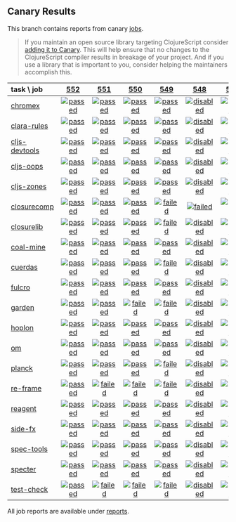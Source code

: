 ## Canary Results

This branch contains reports from canary [jobs](https://github.com/cljs-oss/canary/tree/jobs).

> If you maintain an open source library targeting ClojureScript consider [adding it to Canary](https://github.com/cljs-oss/canary/tree/master#how-to-participate). This will help ensure that no changes to the ClojureScript compiler results in breakage of your project. And if you use a library that is important to you, consider helping the maintainers accomplish this.

[//]: # (begin_overview_table)

| task \ job | <a href="reports/2018/09/02/job-000552-1.10.406-4f37076" title="job #552 finished on 2018-09-02">552</a> | <a href="reports/2018/09/01/job-000551-1.10.405-980d1fa" title="job #551 finished on 2018-09-01">551</a> | <a href="reports/2018/09/01/job-000550-1.10.405-980d1fa" title="job #550 finished on 2018-09-01">550</a> | <a href="reports/2018/08/31/job-000549-1.10.398-f8b4125" title="job #549 finished on 2018-08-31">549</a> | <a href="reports/2018/08/31/job-000548-1.10.399-30939fc" title="job #548 finished on 2018-08-31">548</a> | <a href="reports/2018/08/31/job-000547-1.10.395-bc29cc2" title="job #547 finished on 2018-08-31">547</a> | <a href="reports/2018/08/30/job-000546-1.10.395-90e027c" title="job #546 finished on 2018-08-30">546</a> | <a href="reports/2018/08/30/job-000545-1.10.398-f8b4125" title="job #545 finished on 2018-08-30">545</a> | <a href="reports/2018/08/29/job-000544-1.10.413-3ca2b9d" title="job #544 finished on 2018-08-29">544</a> | <a href="reports/2018/08/29/job-000543-1.10.398-f8b4125" title="job #543 finished on 2018-08-29">543</a> |
| :--- | :---: | :---: | :---: | :---: | :---: | :---: | :---: | :---: | :---: | :---: |
| [chromex](https://github.com/binaryage/chromex) | <a href="reports/2018/09/02/job-000552-1.10.406-4f37076#-chromex"><img title="passed" src="http://box.binaryage.com/s-passed.svg"><a> | <a href="reports/2018/09/01/job-000551-1.10.405-980d1fa#-chromex"><img title="passed" src="http://box.binaryage.com/s-passed.svg"><a> | <a href="reports/2018/09/01/job-000550-1.10.405-980d1fa#-chromex"><img title="passed" src="http://box.binaryage.com/s-passed.svg"><a> | <a href="reports/2018/08/31/job-000549-1.10.398-f8b4125#-chromex"><img title="passed" src="http://box.binaryage.com/s-passed.svg"><a> | <a href="reports/2018/08/31/job-000548-1.10.399-30939fc#-chromex"><img title="disabled" src="http://box.binaryage.com/s-disabled.svg"><a> | <a href="reports/2018/08/31/job-000547-1.10.395-bc29cc2#-chromex"><img title="passed" src="http://box.binaryage.com/s-passed.svg"><a> | <a href="reports/2018/08/30/job-000546-1.10.395-90e027c#-chromex"><img title="passed" src="http://box.binaryage.com/s-passed.svg"><a> | <a href="reports/2018/08/30/job-000545-1.10.398-f8b4125#-chromex"><img title="passed" src="http://box.binaryage.com/s-passed.svg"><a> | <a href="reports/2018/08/29/job-000544-1.10.413-3ca2b9d#-chromex"><img title="passed" src="http://box.binaryage.com/s-passed.svg"><a> | <a href="reports/2018/08/29/job-000543-1.10.398-f8b4125#-chromex"><img title="passed" src="http://box.binaryage.com/s-passed.svg"><a> |
| [clara-rules](https://github.com/cerner/clara-rules) | <a href="reports/2018/09/02/job-000552-1.10.406-4f37076#-clara-rules"><img title="passed" src="http://box.binaryage.com/s-passed.svg"><a> | <a href="reports/2018/09/01/job-000551-1.10.405-980d1fa#-clara-rules"><img title="passed" src="http://box.binaryage.com/s-passed.svg"><a> | <a href="reports/2018/09/01/job-000550-1.10.405-980d1fa#-clara-rules"><img title="passed" src="http://box.binaryage.com/s-passed.svg"><a> | <a href="reports/2018/08/31/job-000549-1.10.398-f8b4125#-clara-rules"><img title="passed" src="http://box.binaryage.com/s-passed.svg"><a> | <a href="reports/2018/08/31/job-000548-1.10.399-30939fc#-clara-rules"><img title="disabled" src="http://box.binaryage.com/s-disabled.svg"><a> | <a href="reports/2018/08/31/job-000547-1.10.395-bc29cc2#-clara-rules"><img title="passed" src="http://box.binaryage.com/s-passed.svg"><a> | <a href="reports/2018/08/30/job-000546-1.10.395-90e027c#-clara-rules"><img title="passed" src="http://box.binaryage.com/s-passed.svg"><a> | <a href="reports/2018/08/30/job-000545-1.10.398-f8b4125#-clara-rules"><img title="passed" src="http://box.binaryage.com/s-passed.svg"><a> | <a href="reports/2018/08/29/job-000544-1.10.413-3ca2b9d#-clara-rules"><img title="passed" src="http://box.binaryage.com/s-passed.svg"><a> | <a href="reports/2018/08/29/job-000543-1.10.398-f8b4125#-clara-rules"><img title="passed" src="http://box.binaryage.com/s-passed.svg"><a> |
| [cljs-devtools](https://github.com/binaryage/cljs-devtools) | <a href="reports/2018/09/02/job-000552-1.10.406-4f37076#-cljs-devtools"><img title="passed" src="http://box.binaryage.com/s-passed.svg"><a> | <a href="reports/2018/09/01/job-000551-1.10.405-980d1fa#-cljs-devtools"><img title="passed" src="http://box.binaryage.com/s-passed.svg"><a> | <a href="reports/2018/09/01/job-000550-1.10.405-980d1fa#-cljs-devtools"><img title="passed" src="http://box.binaryage.com/s-passed.svg"><a> | <a href="reports/2018/08/31/job-000549-1.10.398-f8b4125#-cljs-devtools"><img title="passed" src="http://box.binaryage.com/s-passed.svg"><a> | <a href="reports/2018/08/31/job-000548-1.10.399-30939fc#-cljs-devtools"><img title="disabled" src="http://box.binaryage.com/s-disabled.svg"><a> | <a href="reports/2018/08/31/job-000547-1.10.395-bc29cc2#-cljs-devtools"><img title="passed" src="http://box.binaryage.com/s-passed.svg"><a> | <a href="reports/2018/08/30/job-000546-1.10.395-90e027c#-cljs-devtools"><img title="passed" src="http://box.binaryage.com/s-passed.svg"><a> | <a href="reports/2018/08/30/job-000545-1.10.398-f8b4125#-cljs-devtools"><img title="passed" src="http://box.binaryage.com/s-passed.svg"><a> | <a href="reports/2018/08/29/job-000544-1.10.413-3ca2b9d#-cljs-devtools"><img title="passed" src="http://box.binaryage.com/s-passed.svg"><a> | <a href="reports/2018/08/29/job-000543-1.10.398-f8b4125#-cljs-devtools"><img title="passed" src="http://box.binaryage.com/s-passed.svg"><a> |
| [cljs-oops](https://github.com/binaryage/cljs-oops) | <a href="reports/2018/09/02/job-000552-1.10.406-4f37076#-cljs-oops"><img title="passed" src="http://box.binaryage.com/s-passed.svg"><a> | <a href="reports/2018/09/01/job-000551-1.10.405-980d1fa#-cljs-oops"><img title="passed" src="http://box.binaryage.com/s-passed.svg"><a> | <a href="reports/2018/09/01/job-000550-1.10.405-980d1fa#-cljs-oops"><img title="passed" src="http://box.binaryage.com/s-passed.svg"><a> | <a href="reports/2018/08/31/job-000549-1.10.398-f8b4125#-cljs-oops"><img title="passed" src="http://box.binaryage.com/s-passed.svg"><a> | <a href="reports/2018/08/31/job-000548-1.10.399-30939fc#-cljs-oops"><img title="disabled" src="http://box.binaryage.com/s-disabled.svg"><a> | <a href="reports/2018/08/31/job-000547-1.10.395-bc29cc2#-cljs-oops"><img title="passed" src="http://box.binaryage.com/s-passed.svg"><a> | <a href="reports/2018/08/30/job-000546-1.10.395-90e027c#-cljs-oops"><img title="passed" src="http://box.binaryage.com/s-passed.svg"><a> | <a href="reports/2018/08/30/job-000545-1.10.398-f8b4125#-cljs-oops"><img title="passed" src="http://box.binaryage.com/s-passed.svg"><a> | <a href="reports/2018/08/29/job-000544-1.10.413-3ca2b9d#-cljs-oops"><img title="passed" src="http://box.binaryage.com/s-passed.svg"><a> | <a href="reports/2018/08/29/job-000543-1.10.398-f8b4125#-cljs-oops"><img title="passed" src="http://box.binaryage.com/s-passed.svg"><a> |
| [cljs-zones](https://github.com/binaryage/cljs-zones) | <a href="reports/2018/09/02/job-000552-1.10.406-4f37076#-cljs-zones"><img title="passed" src="http://box.binaryage.com/s-passed.svg"><a> | <a href="reports/2018/09/01/job-000551-1.10.405-980d1fa#-cljs-zones"><img title="passed" src="http://box.binaryage.com/s-passed.svg"><a> | <a href="reports/2018/09/01/job-000550-1.10.405-980d1fa#-cljs-zones"><img title="passed" src="http://box.binaryage.com/s-passed.svg"><a> | <a href="reports/2018/08/31/job-000549-1.10.398-f8b4125#-cljs-zones"><img title="passed" src="http://box.binaryage.com/s-passed.svg"><a> | <a href="reports/2018/08/31/job-000548-1.10.399-30939fc#-cljs-zones"><img title="disabled" src="http://box.binaryage.com/s-disabled.svg"><a> | <a href="reports/2018/08/31/job-000547-1.10.395-bc29cc2#-cljs-zones"><img title="passed" src="http://box.binaryage.com/s-passed.svg"><a> | <a href="reports/2018/08/30/job-000546-1.10.395-90e027c#-cljs-zones"><img title="passed" src="http://box.binaryage.com/s-passed.svg"><a> | <a href="reports/2018/08/30/job-000545-1.10.398-f8b4125#-cljs-zones"><img title="passed" src="http://box.binaryage.com/s-passed.svg"><a> | <a href="reports/2018/08/29/job-000544-1.10.413-3ca2b9d#-cljs-zones"><img title="passed" src="http://box.binaryage.com/s-passed.svg"><a> | <a href="reports/2018/08/29/job-000543-1.10.398-f8b4125#-cljs-zones"><img title="passed" src="http://box.binaryage.com/s-passed.svg"><a> |
| [closurecomp](https://github.com/mfikes/closurecomp) | <a href="reports/2018/09/02/job-000552-1.10.406-4f37076#-closurecomp"><img title="passed" src="http://box.binaryage.com/s-passed.svg"><a> | <a href="reports/2018/09/01/job-000551-1.10.405-980d1fa#-closurecomp"><img title="passed" src="http://box.binaryage.com/s-passed.svg"><a> | <a href="reports/2018/09/01/job-000550-1.10.405-980d1fa#-closurecomp"><img title="passed" src="http://box.binaryage.com/s-passed.svg"><a> | <a href="reports/2018/08/31/job-000549-1.10.398-f8b4125#-closurecomp"><img title="failed" src="http://box.binaryage.com/s-failed.svg"><a> | <a href="reports/2018/08/31/job-000548-1.10.399-30939fc#-closurecomp"><img title="failed" src="http://box.binaryage.com/s-failed.svg"><a> | <a href="reports/2018/08/31/job-000547-1.10.395-bc29cc2#-closurecomp"><img title="failed" src="http://box.binaryage.com/s-failed.svg"><a> | <a href="reports/2018/08/30/job-000546-1.10.395-90e027c#-closurecomp"><img title="passed" src="http://box.binaryage.com/s-passed.svg"><a> | <a href="reports/2018/08/30/job-000545-1.10.398-f8b4125#-closurecomp"><img title="failed" src="http://box.binaryage.com/s-failed.svg"><a> | <a href="reports/2018/08/29/job-000544-1.10.413-3ca2b9d#-closurecomp"><img title="passed" src="http://box.binaryage.com/s-passed.svg"><a> | <a href="reports/2018/08/29/job-000543-1.10.398-f8b4125#-closurecomp"><img title="failed" src="http://box.binaryage.com/s-failed.svg"><a> |
| [closurelib](https://github.com/mfikes/closurelib) | <a href="reports/2018/09/02/job-000552-1.10.406-4f37076#-closurelib"><img title="passed" src="http://box.binaryage.com/s-passed.svg"><a> | <a href="reports/2018/09/01/job-000551-1.10.405-980d1fa#-closurelib"><img title="passed" src="http://box.binaryage.com/s-passed.svg"><a> | <a href="reports/2018/09/01/job-000550-1.10.405-980d1fa#-closurelib"><img title="passed" src="http://box.binaryage.com/s-passed.svg"><a> | <a href="reports/2018/08/31/job-000549-1.10.398-f8b4125#-closurelib"><img title="failed" src="http://box.binaryage.com/s-failed.svg"><a> | <a href="reports/2018/08/31/job-000548-1.10.399-30939fc#-closurelib"><img title="disabled" src="http://box.binaryage.com/s-disabled.svg"><a> | <a href="reports/2018/08/31/job-000547-1.10.395-bc29cc2#-closurelib"><img title="passed" src="http://box.binaryage.com/s-passed.svg"><a> | <a href="reports/2018/08/30/job-000546-1.10.395-90e027c#-closurelib"><img title="passed" src="http://box.binaryage.com/s-passed.svg"><a> | <a href="reports/2018/08/30/job-000545-1.10.398-f8b4125#-closurelib"><img title="failed" src="http://box.binaryage.com/s-failed.svg"><a> | <a href="reports/2018/08/29/job-000544-1.10.413-3ca2b9d#-closurelib"><img title="passed" src="http://box.binaryage.com/s-passed.svg"><a> | <a href="reports/2018/08/29/job-000543-1.10.398-f8b4125#-closurelib"><img title="failed" src="http://box.binaryage.com/s-failed.svg"><a> |
| [coal-mine](https://github.com/mfikes/coal-mine) | <a href="reports/2018/09/02/job-000552-1.10.406-4f37076#-coal-mine"><img title="passed" src="http://box.binaryage.com/s-passed.svg"><a> | <a href="reports/2018/09/01/job-000551-1.10.405-980d1fa#-coal-mine"><img title="passed" src="http://box.binaryage.com/s-passed.svg"><a> | <a href="reports/2018/09/01/job-000550-1.10.405-980d1fa#-coal-mine"><img title="passed" src="http://box.binaryage.com/s-passed.svg"><a> | <a href="reports/2018/08/31/job-000549-1.10.398-f8b4125#-coal-mine"><img title="passed" src="http://box.binaryage.com/s-passed.svg"><a> | <a href="reports/2018/08/31/job-000548-1.10.399-30939fc#-coal-mine"><img title="disabled" src="http://box.binaryage.com/s-disabled.svg"><a> | <a href="reports/2018/08/31/job-000547-1.10.395-bc29cc2#-coal-mine"><img title="passed" src="http://box.binaryage.com/s-passed.svg"><a> | <a href="reports/2018/08/30/job-000546-1.10.395-90e027c#-coal-mine"><img title="passed" src="http://box.binaryage.com/s-passed.svg"><a> | <a href="reports/2018/08/30/job-000545-1.10.398-f8b4125#-coal-mine"><img title="passed" src="http://box.binaryage.com/s-passed.svg"><a> | <a href="reports/2018/08/29/job-000544-1.10.413-3ca2b9d#-coal-mine"><img title="passed" src="http://box.binaryage.com/s-passed.svg"><a> | <a href="reports/2018/08/29/job-000543-1.10.398-f8b4125#-coal-mine"><img title="passed" src="http://box.binaryage.com/s-passed.svg"><a> |
| [cuerdas](https://github.com/funcool/cuerdas) | <a href="reports/2018/09/02/job-000552-1.10.406-4f37076#-cuerdas"><img title="passed" src="http://box.binaryage.com/s-passed.svg"><a> | <a href="reports/2018/09/01/job-000551-1.10.405-980d1fa#-cuerdas"><img title="passed" src="http://box.binaryage.com/s-passed.svg"><a> | <a href="reports/2018/09/01/job-000550-1.10.405-980d1fa#-cuerdas"><img title="passed" src="http://box.binaryage.com/s-passed.svg"><a> | <a href="reports/2018/08/31/job-000549-1.10.398-f8b4125#-cuerdas"><img title="failed" src="http://box.binaryage.com/s-failed.svg"><a> | <a href="reports/2018/08/31/job-000548-1.10.399-30939fc#-cuerdas"><img title="disabled" src="http://box.binaryage.com/s-disabled.svg"><a> | <a href="reports/2018/08/31/job-000547-1.10.395-bc29cc2#-cuerdas"><img title="passed" src="http://box.binaryage.com/s-passed.svg"><a> | <a href="reports/2018/08/30/job-000546-1.10.395-90e027c#-cuerdas"><img title="passed" src="http://box.binaryage.com/s-passed.svg"><a> | <a href="reports/2018/08/30/job-000545-1.10.398-f8b4125#-cuerdas"><img title="failed" src="http://box.binaryage.com/s-failed.svg"><a> | <a href="reports/2018/08/29/job-000544-1.10.413-3ca2b9d#-cuerdas"><img title="passed" src="http://box.binaryage.com/s-passed.svg"><a> | <a href="reports/2018/08/29/job-000543-1.10.398-f8b4125#-cuerdas"><img title="passed" src="http://box.binaryage.com/s-passed.svg"><a> |
| [fulcro](https://github.com/fulcrologic/fulcro) | <a href="reports/2018/09/02/job-000552-1.10.406-4f37076#-fulcro"><img title="passed" src="http://box.binaryage.com/s-passed.svg"><a> | <a href="reports/2018/09/01/job-000551-1.10.405-980d1fa#-fulcro"><img title="passed" src="http://box.binaryage.com/s-passed.svg"><a> | <a href="reports/2018/09/01/job-000550-1.10.405-980d1fa#-fulcro"><img title="passed" src="http://box.binaryage.com/s-passed.svg"><a> | <a href="reports/2018/08/31/job-000549-1.10.398-f8b4125#-fulcro"><img title="passed" src="http://box.binaryage.com/s-passed.svg"><a> | <a href="reports/2018/08/31/job-000548-1.10.399-30939fc#-fulcro"><img title="disabled" src="http://box.binaryage.com/s-disabled.svg"><a> | <a href="reports/2018/08/31/job-000547-1.10.395-bc29cc2#-fulcro"><img title="passed" src="http://box.binaryage.com/s-passed.svg"><a> | <a href="reports/2018/08/30/job-000546-1.10.395-90e027c#-fulcro"><img title="passed" src="http://box.binaryage.com/s-passed.svg"><a> | <a href="reports/2018/08/30/job-000545-1.10.398-f8b4125#-fulcro"><img title="passed" src="http://box.binaryage.com/s-passed.svg"><a> | <a href="reports/2018/08/29/job-000544-1.10.413-3ca2b9d#-fulcro"><img title="passed" src="http://box.binaryage.com/s-passed.svg"><a> | <a href="reports/2018/08/29/job-000543-1.10.398-f8b4125#-fulcro"><img title="passed" src="http://box.binaryage.com/s-passed.svg"><a> |
| [garden](https://github.com/noprompt/garden) | <a href="reports/2018/09/02/job-000552-1.10.406-4f37076#-garden"><img title="passed" src="http://box.binaryage.com/s-passed.svg"><a> | <a href="reports/2018/09/01/job-000551-1.10.405-980d1fa#-garden"><img title="passed" src="http://box.binaryage.com/s-passed.svg"><a> | <a href="reports/2018/09/01/job-000550-1.10.405-980d1fa#-garden"><img title="failed" src="http://box.binaryage.com/s-failed.svg"><a> | <a href="reports/2018/08/31/job-000549-1.10.398-f8b4125#-garden"><img title="failed" src="http://box.binaryage.com/s-failed.svg"><a> | <a href="reports/2018/08/31/job-000548-1.10.399-30939fc#-garden"><img title="disabled" src="http://box.binaryage.com/s-disabled.svg"><a> | <a href="reports/2018/08/31/job-000547-1.10.395-bc29cc2#-garden"><img title="passed" src="http://box.binaryage.com/s-passed.svg"><a> | <a href="reports/2018/08/30/job-000546-1.10.395-90e027c#-garden"><img title="failed" src="http://box.binaryage.com/s-failed.svg"><a> | <a href="reports/2018/08/30/job-000545-1.10.398-f8b4125#-garden"><img title="failed" src="http://box.binaryage.com/s-failed.svg"><a> | <a href="reports/2018/08/29/job-000544-1.10.413-3ca2b9d#-garden"><img title="passed" src="http://box.binaryage.com/s-passed.svg"><a> | <a href="reports/2018/08/29/job-000543-1.10.398-f8b4125#-garden"><img title="passed" src="http://box.binaryage.com/s-passed.svg"><a> |
| [hoplon](https://github.com/hoplon/hoplon) | <a href="reports/2018/09/02/job-000552-1.10.406-4f37076#-hoplon"><img title="passed" src="http://box.binaryage.com/s-passed.svg"><a> | <a href="reports/2018/09/01/job-000551-1.10.405-980d1fa#-hoplon"><img title="passed" src="http://box.binaryage.com/s-passed.svg"><a> | <a href="reports/2018/09/01/job-000550-1.10.405-980d1fa#-hoplon"><img title="passed" src="http://box.binaryage.com/s-passed.svg"><a> | <a href="reports/2018/08/31/job-000549-1.10.398-f8b4125#-hoplon"><img title="passed" src="http://box.binaryage.com/s-passed.svg"><a> | <a href="reports/2018/08/31/job-000548-1.10.399-30939fc#-hoplon"><img title="disabled" src="http://box.binaryage.com/s-disabled.svg"><a> | <a href="reports/2018/08/31/job-000547-1.10.395-bc29cc2#-hoplon"><img title="passed" src="http://box.binaryage.com/s-passed.svg"><a> | <a href="reports/2018/08/30/job-000546-1.10.395-90e027c#-hoplon"><img title="passed" src="http://box.binaryage.com/s-passed.svg"><a> | <a href="reports/2018/08/30/job-000545-1.10.398-f8b4125#-hoplon"><img title="passed" src="http://box.binaryage.com/s-passed.svg"><a> | <a href="reports/2018/08/29/job-000544-1.10.413-3ca2b9d#-hoplon"><img title="passed" src="http://box.binaryage.com/s-passed.svg"><a> | <a href="reports/2018/08/29/job-000543-1.10.398-f8b4125#-hoplon"><img title="passed" src="http://box.binaryage.com/s-passed.svg"><a> |
| [om](https://github.com/omcljs/om) | <a href="reports/2018/09/02/job-000552-1.10.406-4f37076#-om"><img title="passed" src="http://box.binaryage.com/s-passed.svg"><a> | <a href="reports/2018/09/01/job-000551-1.10.405-980d1fa#-om"><img title="passed" src="http://box.binaryage.com/s-passed.svg"><a> | <a href="reports/2018/09/01/job-000550-1.10.405-980d1fa#-om"><img title="passed" src="http://box.binaryage.com/s-passed.svg"><a> | <a href="reports/2018/08/31/job-000549-1.10.398-f8b4125#-om"><img title="passed" src="http://box.binaryage.com/s-passed.svg"><a> | <a href="reports/2018/08/31/job-000548-1.10.399-30939fc#-om"><img title="disabled" src="http://box.binaryage.com/s-disabled.svg"><a> | <a href="reports/2018/08/31/job-000547-1.10.395-bc29cc2#-om"><img title="passed" src="http://box.binaryage.com/s-passed.svg"><a> | <a href="reports/2018/08/30/job-000546-1.10.395-90e027c#-om"><img title="passed" src="http://box.binaryage.com/s-passed.svg"><a> | <a href="reports/2018/08/30/job-000545-1.10.398-f8b4125#-om"><img title="passed" src="http://box.binaryage.com/s-passed.svg"><a> | <a href="reports/2018/08/29/job-000544-1.10.413-3ca2b9d#-om"><img title="passed" src="http://box.binaryage.com/s-passed.svg"><a> | <a href="reports/2018/08/29/job-000543-1.10.398-f8b4125#-om"><img title="passed" src="http://box.binaryage.com/s-passed.svg"><a> |
| [planck](https://github.com/planck-repl/planck) | <a href="reports/2018/09/02/job-000552-1.10.406-4f37076#-planck"><img title="passed" src="http://box.binaryage.com/s-passed.svg"><a> | <a href="reports/2018/09/01/job-000551-1.10.405-980d1fa#-planck"><img title="passed" src="http://box.binaryage.com/s-passed.svg"><a> | <a href="reports/2018/09/01/job-000550-1.10.405-980d1fa#-planck"><img title="passed" src="http://box.binaryage.com/s-passed.svg"><a> | <a href="reports/2018/08/31/job-000549-1.10.398-f8b4125#-planck"><img title="failed" src="http://box.binaryage.com/s-failed.svg"><a> | <a href="reports/2018/08/31/job-000548-1.10.399-30939fc#-planck"><img title="disabled" src="http://box.binaryage.com/s-disabled.svg"><a> | <a href="reports/2018/08/31/job-000547-1.10.395-bc29cc2#-planck"><img title="passed" src="http://box.binaryage.com/s-passed.svg"><a> | <a href="reports/2018/08/30/job-000546-1.10.395-90e027c#-planck"><img title="failed" src="http://box.binaryage.com/s-failed.svg"><a> | <a href="reports/2018/08/30/job-000545-1.10.398-f8b4125#-planck"><img title="failed" src="http://box.binaryage.com/s-failed.svg"><a> | <a href="reports/2018/08/29/job-000544-1.10.413-3ca2b9d#-planck"><img title="passed" src="http://box.binaryage.com/s-passed.svg"><a> | <a href="reports/2018/08/29/job-000543-1.10.398-f8b4125#-planck"><img title="failed" src="http://box.binaryage.com/s-failed.svg"><a> |
| [re-frame](https://github.com/Day8/re-frame) | <a href="reports/2018/09/02/job-000552-1.10.406-4f37076#-re-frame"><img title="passed" src="http://box.binaryage.com/s-passed.svg"><a> | <a href="reports/2018/09/01/job-000551-1.10.405-980d1fa#-re-frame"><img title="failed" src="http://box.binaryage.com/s-failed.svg"><a> | <a href="reports/2018/09/01/job-000550-1.10.405-980d1fa#-re-frame"><img title="failed" src="http://box.binaryage.com/s-failed.svg"><a> | <a href="reports/2018/08/31/job-000549-1.10.398-f8b4125#-re-frame"><img title="failed" src="http://box.binaryage.com/s-failed.svg"><a> | <a href="reports/2018/08/31/job-000548-1.10.399-30939fc#-re-frame"><img title="disabled" src="http://box.binaryage.com/s-disabled.svg"><a> | <a href="reports/2018/08/31/job-000547-1.10.395-bc29cc2#-re-frame"><img title="failed" src="http://box.binaryage.com/s-failed.svg"><a> | <a href="reports/2018/08/30/job-000546-1.10.395-90e027c#-re-frame"><img title="failed" src="http://box.binaryage.com/s-failed.svg"><a> | <a href="reports/2018/08/30/job-000545-1.10.398-f8b4125#-re-frame"><img title="failed" src="http://box.binaryage.com/s-failed.svg"><a> | <a href="reports/2018/08/29/job-000544-1.10.413-3ca2b9d#-re-frame"><img title="passed" src="http://box.binaryage.com/s-passed.svg"><a> | <a href="reports/2018/08/29/job-000543-1.10.398-f8b4125#-re-frame"><img title="failed" src="http://box.binaryage.com/s-failed.svg"><a> |
| [reagent](https://github.com/reagent-project/reagent) | <a href="reports/2018/09/02/job-000552-1.10.406-4f37076#-reagent"><img title="passed" src="http://box.binaryage.com/s-passed.svg"><a> | <a href="reports/2018/09/01/job-000551-1.10.405-980d1fa#-reagent"><img title="passed" src="http://box.binaryage.com/s-passed.svg"><a> | <a href="reports/2018/09/01/job-000550-1.10.405-980d1fa#-reagent"><img title="passed" src="http://box.binaryage.com/s-passed.svg"><a> | <a href="reports/2018/08/31/job-000549-1.10.398-f8b4125#-reagent"><img title="passed" src="http://box.binaryage.com/s-passed.svg"><a> | <a href="reports/2018/08/31/job-000548-1.10.399-30939fc#-reagent"><img title="disabled" src="http://box.binaryage.com/s-disabled.svg"><a> | <a href="reports/2018/08/31/job-000547-1.10.395-bc29cc2#-reagent"><img title="passed" src="http://box.binaryage.com/s-passed.svg"><a> | <a href="reports/2018/08/30/job-000546-1.10.395-90e027c#-reagent"><img title="passed" src="http://box.binaryage.com/s-passed.svg"><a> | <a href="reports/2018/08/30/job-000545-1.10.398-f8b4125#-reagent"><img title="passed" src="http://box.binaryage.com/s-passed.svg"><a> | <a href="reports/2018/08/29/job-000544-1.10.413-3ca2b9d#-reagent"><img title="passed" src="http://box.binaryage.com/s-passed.svg"><a> | <a href="reports/2018/08/29/job-000543-1.10.398-f8b4125#-reagent"><img title="passed" src="http://box.binaryage.com/s-passed.svg"><a> |
| [side-fx](https://github.com/cljsrn/side-fx) | <a href="reports/2018/09/02/job-000552-1.10.406-4f37076#-side-fx"><img title="passed" src="http://box.binaryage.com/s-passed.svg"><a> | <a href="reports/2018/09/01/job-000551-1.10.405-980d1fa#-side-fx"><img title="passed" src="http://box.binaryage.com/s-passed.svg"><a> | <a href="reports/2018/09/01/job-000550-1.10.405-980d1fa#-side-fx"><img title="passed" src="http://box.binaryage.com/s-passed.svg"><a> | <a href="reports/2018/08/31/job-000549-1.10.398-f8b4125#-side-fx"><img title="passed" src="http://box.binaryage.com/s-passed.svg"><a> | <a href="reports/2018/08/31/job-000548-1.10.399-30939fc#-side-fx"><img title="disabled" src="http://box.binaryage.com/s-disabled.svg"><a> | <a href="reports/2018/08/31/job-000547-1.10.395-bc29cc2#-side-fx"><img title="passed" src="http://box.binaryage.com/s-passed.svg"><a> | <a href="reports/2018/08/30/job-000546-1.10.395-90e027c#-side-fx"><img title="passed" src="http://box.binaryage.com/s-passed.svg"><a> | <a href="reports/2018/08/30/job-000545-1.10.398-f8b4125#-side-fx"><img title="passed" src="http://box.binaryage.com/s-passed.svg"><a> | <a href="reports/2018/08/29/job-000544-1.10.413-3ca2b9d#-side-fx"><img title="passed" src="http://box.binaryage.com/s-passed.svg"><a> | <a href="reports/2018/08/29/job-000543-1.10.398-f8b4125#-side-fx"><img title="passed" src="http://box.binaryage.com/s-passed.svg"><a> |
| [spec-tools](https://github.com/metosin/spec-tools) | <a href="reports/2018/09/02/job-000552-1.10.406-4f37076#-spec-tools"><img title="passed" src="http://box.binaryage.com/s-passed.svg"><a> | <a href="reports/2018/09/01/job-000551-1.10.405-980d1fa#-spec-tools"><img title="passed" src="http://box.binaryage.com/s-passed.svg"><a> | <a href="reports/2018/09/01/job-000550-1.10.405-980d1fa#-spec-tools"><img title="passed" src="http://box.binaryage.com/s-passed.svg"><a> | <a href="reports/2018/08/31/job-000549-1.10.398-f8b4125#-spec-tools"><img title="passed" src="http://box.binaryage.com/s-passed.svg"><a> | <a href="reports/2018/08/31/job-000548-1.10.399-30939fc#-spec-tools"><img title="disabled" src="http://box.binaryage.com/s-disabled.svg"><a> | <a href="reports/2018/08/31/job-000547-1.10.395-bc29cc2#-spec-tools"><img title="passed" src="http://box.binaryage.com/s-passed.svg"><a> | <a href="reports/2018/08/30/job-000546-1.10.395-90e027c#-spec-tools"><img title="passed" src="http://box.binaryage.com/s-passed.svg"><a> | <a href="reports/2018/08/30/job-000545-1.10.398-f8b4125#-spec-tools"><img title="passed" src="http://box.binaryage.com/s-passed.svg"><a> | <a href="reports/2018/08/29/job-000544-1.10.413-3ca2b9d#-spec-tools"><img title="passed" src="http://box.binaryage.com/s-passed.svg"><a> | <a href="reports/2018/08/29/job-000543-1.10.398-f8b4125#-spec-tools"><img title="passed" src="http://box.binaryage.com/s-passed.svg"><a> |
| [specter](https://github.com/nathanmarz/specter) | <a href="reports/2018/09/02/job-000552-1.10.406-4f37076#-specter"><img title="passed" src="http://box.binaryage.com/s-passed.svg"><a> | <a href="reports/2018/09/01/job-000551-1.10.405-980d1fa#-specter"><img title="passed" src="http://box.binaryage.com/s-passed.svg"><a> | <a href="reports/2018/09/01/job-000550-1.10.405-980d1fa#-specter"><img title="passed" src="http://box.binaryage.com/s-passed.svg"><a> | <a href="reports/2018/08/31/job-000549-1.10.398-f8b4125#-specter"><img title="passed" src="http://box.binaryage.com/s-passed.svg"><a> | <a href="reports/2018/08/31/job-000548-1.10.399-30939fc#-specter"><img title="disabled" src="http://box.binaryage.com/s-disabled.svg"><a> | <a href="reports/2018/08/31/job-000547-1.10.395-bc29cc2#-specter"><img title="passed" src="http://box.binaryage.com/s-passed.svg"><a> | <a href="reports/2018/08/30/job-000546-1.10.395-90e027c#-specter"><img title="passed" src="http://box.binaryage.com/s-passed.svg"><a> | <a href="reports/2018/08/30/job-000545-1.10.398-f8b4125#-specter"><img title="passed" src="http://box.binaryage.com/s-passed.svg"><a> | <a href="reports/2018/08/29/job-000544-1.10.413-3ca2b9d#-specter"><img title="passed" src="http://box.binaryage.com/s-passed.svg"><a> | <a href="reports/2018/08/29/job-000543-1.10.398-f8b4125#-specter"><img title="passed" src="http://box.binaryage.com/s-passed.svg"><a> |
| [test-check](https://github.com/clojure/test.check) | <a href="reports/2018/09/02/job-000552-1.10.406-4f37076#-test-check"><img title="passed" src="http://box.binaryage.com/s-passed.svg"><a> | <a href="reports/2018/09/01/job-000551-1.10.405-980d1fa#-test-check"><img title="failed" src="http://box.binaryage.com/s-failed.svg"><a> | <a href="reports/2018/09/01/job-000550-1.10.405-980d1fa#-test-check"><img title="failed" src="http://box.binaryage.com/s-failed.svg"><a> | <a href="reports/2018/08/31/job-000549-1.10.398-f8b4125#-test-check"><img title="failed" src="http://box.binaryage.com/s-failed.svg"><a> | <a href="reports/2018/08/31/job-000548-1.10.399-30939fc#-test-check"><img title="disabled" src="http://box.binaryage.com/s-disabled.svg"><a> | <a href="reports/2018/08/31/job-000547-1.10.395-bc29cc2#-test-check"><img title="passed" src="http://box.binaryage.com/s-passed.svg"><a> | <a href="reports/2018/08/30/job-000546-1.10.395-90e027c#-test-check"><img title="failed" src="http://box.binaryage.com/s-failed.svg"><a> | <a href="reports/2018/08/30/job-000545-1.10.398-f8b4125#-test-check"><img title="failed" src="http://box.binaryage.com/s-failed.svg"><a> | <a href="reports/2018/08/29/job-000544-1.10.413-3ca2b9d#-test-check"><img title="passed" src="http://box.binaryage.com/s-passed.svg"><a> | <a href="reports/2018/08/29/job-000543-1.10.398-f8b4125#-test-check"><img title="passed" src="http://box.binaryage.com/s-passed.svg"><a> |

[//]: # (end_overview_table)

All job reports are available under [reports](reports).

